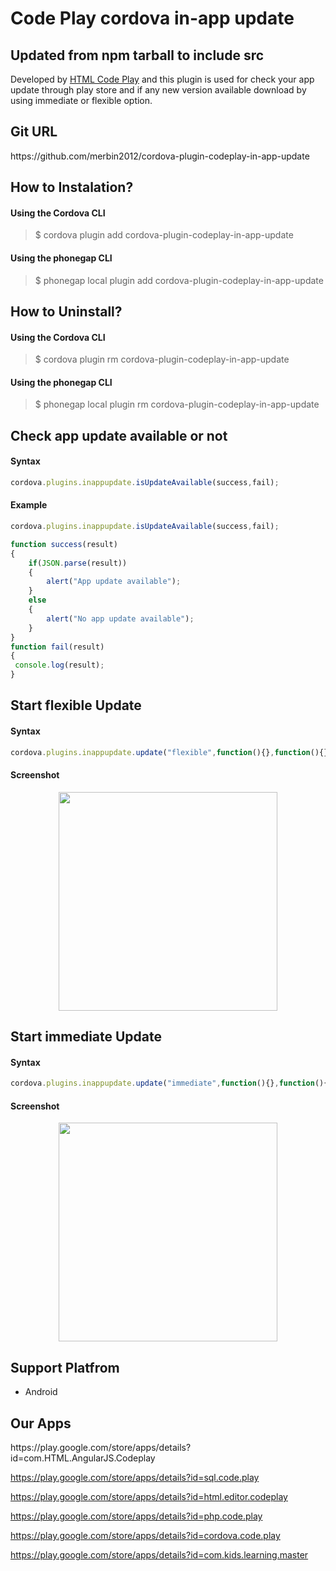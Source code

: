 <h1>Code Play cordova in-app update</h1>

<h2> Updated from npm tarball to include src </h2>
Developed  by <a target="_blank" href="https://play.google.com/store/apps/details?id=com.HTML.AngularJS.Codeplay">HTML Code Play</a> and this plugin is used for check your app update through play store and if any new version available download by using immediate or flexible option.

<h2>Git URL</h2>
https://github.com/merbin2012/cordova-plugin-codeplay-in-app-update


<h2>How to Instalation?</h2>
<h4>Using the Cordova CLI</h4>
<blockquote>
  $ cordova plugin add cordova-plugin-codeplay-in-app-update
</blockquote>


<h4>Using the phonegap CLI</h4>
<blockquote>
  $ phonegap local plugin add cordova-plugin-codeplay-in-app-update
</blockquote>

<h2>How to Uninstall?</h2>
<h4>Using the Cordova CLI</h4>
<blockquote>
  $ cordova plugin rm cordova-plugin-codeplay-in-app-update
</blockquote>

<h4>Using the phonegap CLI</h4>
<blockquote>
  $ phonegap local plugin rm cordova-plugin-codeplay-in-app-update
</blockquote>



<h2>Check app update available or not</h2>

<h4>Syntax</h4>

```javascript
cordova.plugins.inappupdate.isUpdateAvailable(success,fail);
```

<h4>Example</h4>

```javascript
cordova.plugins.inappupdate.isUpdateAvailable(success,fail);

function success(result)
{
 	if(JSON.parse(result))
	{
		alert("App update available");
	}
	else
	{
		alert("No app update available");
	}
}
function fail(result)
{
 console.log(result);
}
```



<h2>Start flexible Update</h2>

<h4>Syntax</h4>

```javascript
cordova.plugins.inappupdate.update("flexible",function(){},function(){});
```



<h4>Screenshot</h4>
<p  align="center">
  <img src="https://4.bp.blogspot.com/-FvX5pBM-4kI/XZoL12L_jzI/AAAAAAAAP7M/is_sR5nHqaIyg4NeN2omg2aW-GBF4Nq1gCLcBGAsYHQ/s1600/2.png" width="350">
</p>




<h2>Start immediate Update</h2>

<h4>Syntax</h4>

```javascript
cordova.plugins.inappupdate.update("immediate",function(){},function(){});
```



<h4>Screenshot</h4>
<p  align="center">
  <img src="https://2.bp.blogspot.com/-zwT-thsMsZM/XZoL1PpZbpI/AAAAAAAAP7I/00SG2mrnzQU6wcjHCf17j94hgSakI0RGgCLcBGAsYHQ/s1600/1.png" width="350">
</p>









<h2>Support Platfrom</h2>
<ul>
<li>Android</li>
</ul>

<h2>Our Apps</h2>
https://play.google.com/store/apps/details?id=com.HTML.AngularJS.Codeplay

https://play.google.com/store/apps/details?id=sql.code.play

https://play.google.com/store/apps/details?id=html.editor.codeplay

https://play.google.com/store/apps/details?id=php.code.play

https://play.google.com/store/apps/details?id=cordova.code.play

https://play.google.com/store/apps/details?id=com.kids.learning.master

